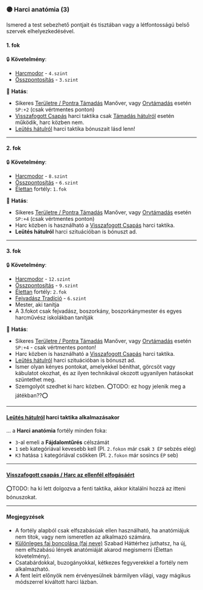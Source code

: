 ### 🟣 Harci anatómia (3)

Ismered a test sebezhető pontjait és tisztában vagy a létfontosságú belső szervek elhelyezkedésével.
#### 1. fok

🔒 **Követelmény**:
- [Harcmodor](../kepzettsegek/harcmodor.md) - `4.szint`
- [Összpontosítás](../kepzettsegek/osszpontositas.md) - `3.szint`

🌟 **Hatás**:
- Sikeres [Területre / Pontra Támadás](../065_05_altalanos_manoverek.md#területre--pontra-támadás) Manőver, vagy [Orvtámadás](../065_05_altalanos_manoverek.md#orvtámadás) esetén `SP:+2` (csak vértmentes ponton)
- [Visszafogott Csapás](../064_02_harci_taktikak.md#visszafogott-csapás--harc-az-ellenfél-elfogásáért) harci taktika csak [Támadás hátulról](../064_01_harci_helyzetek.md#támadás-hátulról) esetén működik, harc közben nem.
- [Leütés hátulról](../064_02_harci_taktikak.md#leütés-hátulról-fejretarkóra) harci taktika bónuszait lásd lenn!

---
#### 2. fok

🔒 **Követelmény**:
- [Harcmodor](../kepzettsegek/harcmodor.md) - `8.szint`
- [Összpontosítás](../kepzettsegek/osszpontositas.md) - `6.szint`
- [Élettan](../fortelyok.altalanos/elettan.md) fortély: `1.fok`

🌟 **Hatás**:
- Sikeres [Területre / Pontra Támadás](../065_05_altalanos_manoverek.md#területre--pontra-támadás) Manőver, vagy [Orvtámadás](../065_05_altalanos_manoverek.md#orvtámadás) esetén `SP:+4` (csak vértmentes ponton)
- Harc közben is használható a [Visszafogott Csapás](../064_02_harci_taktikak.md#visszafogott-csapás--harc-az-ellenfél-elfogásáért) harci taktika.
- **Leütés hátulról** harci szituációban is bónuszt ad.

---
#### 3. fok

🔒 **Követelmény**:
- [Harcmodor](../kepzettsegek/harcmodor.md) - `12.szint`
- [Összpontosítás](../kepzettsegek/osszpontositas.md) - `9.szint`
- [Élettan](../fortelyok.altalanos/elettan.md) fortély: `2.fok`
- [Fejvadász Tradíció](../053_02_fejvadasz_tradicio.md) - `6.szint`
- Mester, aki tanítja
- A 3.fokot csak fejvadász, boszorkány, boszorkánymester és egyes harcművész iskolákban tanítják

🌟 **Hatás**:
- Sikeres [Területre / Pontra Támadás](../065_05_altalanos_manoverek.md#területre--pontra-támadás) Manőver, vagy [Orvtámadás](../065_05_altalanos_manoverek.md#orvtámadás) esetén `SP:+4` - csak vértmentes ponton!
- Harc közben is használható a [Visszafogott Csapás](../064_02_harci_taktikak.md#visszafogott-csapás--harc-az-ellenfél-elfogásáért) harci taktika.
- [Leütés hátulról](../064_02_harci_taktikak.md#leütés-hátulról-fejretarkóra) harci szituációban is bónuszt ad.
- Ismer olyan kényes pontokat, amelyekkel béníthat, görcsöt vagy kábulatot okozhat, és az ilyen technikával okozott ugyanilyen hatásokat szüntethet meg.
- Szemgolyót szedhet ki harc közben. ⭕TODO: ez hogy jelenik meg a játékban??⭕

---
#### [Leütés hátulról](../064_02_harci_taktikak.md#leütés-hátulról-fejretarkóra) harci taktika alkalmazásakor

... a **Harci anatómia** fortély minden foka:
- `3`-al emeli a **Fájdalomtűrés** célszámát
- `1` seb kategóriával kevesebb kell (Pl. `2.fokon` már csak `3 ÉP` sebzés elég)
- `K3` hatása `1` kategóriával csökken (Pl. `2.fokon` már sosincs `ÉP` seb)

---
#### [Visszafogott csapás / Harc az ellenfél elfogásáért](../064_02_harci_taktikak.md#visszafogott-csapás--harc-az-ellenfél-elfogásáért)

⭕TODO: ha ki lett dolgozva a fenti taktika, akkor kitalálni hozzá az itteni bónuszokat.

---
#### Megjegyzések

- A fortély alapból csak elfszabásúak ellen használható, ha anatómiájuk nem titok, vagy nem ismeretlen az alkalmazó számára.
- [Különleges faj boncolása (faj neve)](../hatterek.szabad/kulonleges_faj_boncolasa.md) Szabad Háttérhez juthatsz, ha új, nem elfszabású lények anatómiáját akarod megismerni (Élettan követelmény).
- Csatabárdokkal, buzogányokkal, kétkezes fegyverekkel a fortély nem alkalmazható.
- A fent leírt előnyök nem érvényesülnek bármilyen világi, vagy mágikus módszerrel kiváltott harci lázban.
